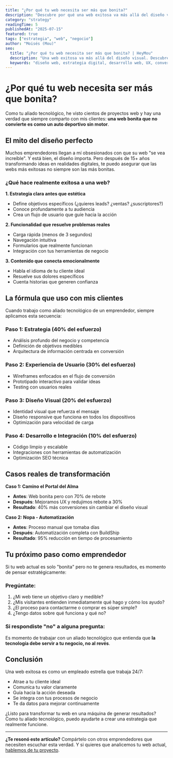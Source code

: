 ```yaml
---
title: "¿Por qué tu web necesita ser más que bonita?"
description: "Descubre por qué una web exitosa va más allá del diseño visual y cómo la estrategia tecnológica puede transformar tu negocio."
category: "strategy"
readingTime: 5
publishedAt: "2025-07-15"
featured: true
tags: ["estrategia", "web", "negocio"]
author: "Moisés (Mou)"
seo:
  title: "¿Por qué tu web necesita ser más que bonita? | HeyMou"
  description: "Una web exitosa va más allá del diseño visual. Descubre cómo la estrategia tecnológica puede transformar tu negocio y generar resultados reales."
  keywords: "diseño web, estrategia digital, desarrollo web, UX, conversión, negocio online"
---
```


# ¿Por qué tu web necesita ser más que bonita?

Como tu aliado tecnológico, he visto cientos de proyectos web y hay una verdad que siempre comparto con mis clientes: **una web bonita que no convierte es como un auto deportivo sin motor**.

## El mito del diseño perfecto

Muchos emprendedores llegan a mí obsesionados con que su web "se vea increíble". Y está bien, el diseño importa. Pero después de 15+ años transformando ideas en realidades digitales, te puedo asegurar que las webs más exitosas no siempre son las más bonitas.

### ¿Qué hace realmente exitosa a una web?

**1. Estrategia clara antes que estética**
- Define objetivos específicos (¿quieres leads? ¿ventas? ¿suscriptores?)
- Conoce profundamente a tu audiencia
- Crea un flujo de usuario que guíe hacia la acción

**2. Funcionalidad que resuelve problemas reales**
- Carga rápida (menos de 3 segundos)
- Navegación intuitiva
- Formularios que realmente funcionan
- Integración con tus herramientas de negocio

**3. Contenido que conecta emocionalmente**
- Habla el idioma de tu cliente ideal
- Resuelve sus dolores específicos
- Cuenta historias que generen confianza

## La fórmula que uso con mis clientes

Cuando trabajo como aliado tecnológico de un emprendedor, siempre aplicamos esta secuencia:

### Paso 1: Estrategia (40% del esfuerzo)
- Análisis profundo del negocio y competencia
- Definición de objetivos medibles
- Arquitectura de información centrada en conversión

### Paso 2: Experiencia de Usuario (30% del esfuerzo)
- Wireframes enfocados en el flujo de conversión
- Prototipado interactivo para validar ideas
- Testing con usuarios reales

### Paso 3: Diseño Visual (20% del esfuerzo)
- Identidad visual que refuerza el mensaje
- Diseño responsive que funciona en todos los dispositivos
- Optimización para velocidad de carga

### Paso 4: Desarrollo e Integración (10% del esfuerzo)
- Código limpio y escalable
- Integraciones con herramientas de automatización
- Optimización SEO técnica

## Casos reales de transformación

**Caso 1: Camino el Portal del Alma**
- **Antes**: Web bonita pero con 70% de rebote
- **Después**: Mejoramos UX y redujimos rebote a 30%
- **Resultado**: 40% más conversiones sin cambiar el diseño visual

**Caso 2: Nopa - Automatización**
- **Antes**: Proceso manual que tomaba días
- **Después**: Automatización completa con BuildShip
- **Resultado**: 95% reducción en tiempo de procesamiento

## Tu próximo paso como emprendedor

Si tu web actual es solo "bonita" pero no te genera resultados, es momento de pensar estratégicamente:

### Pregúntate:
1. ¿Mi web tiene un objetivo claro y medible?
2. ¿Mis visitantes entienden inmediatamente qué hago y cómo los ayudo?
3. ¿El proceso para contactarme o comprar es súper simple?
4. ¿Tengo datos sobre qué funciona y qué no?

### Si respondiste "no" a alguna pregunta:
Es momento de trabajar con un aliado tecnológico que entienda que **la tecnología debe servir a tu negocio, no al revés**.

## Conclusión

Una web exitosa es como un empleado estrella que trabaja 24/7:
- Atrae a tu cliente ideal
- Comunica tu valor claramente
- Guía hacia la acción deseada
- Se integra con tus procesos de negocio
- Te da datos para mejorar continuamente

¿Listo para transformar tu web en una máquina de generar resultados? Como tu aliado tecnológico, puedo ayudarte a crear una estrategia que realmente funcione.

---

**¿Te resonó este artículo?** Compártelo con otros emprendedores que necesiten escuchar esta verdad. Y si quieres que analicemos tu web actual, [hablemos de tu proyecto](mailto:hola@heymou.com).